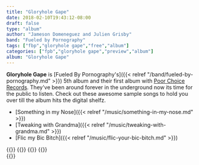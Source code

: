 ```yaml
---
title: "Gloryhole Gape"
date: 2018-02-10T19:43:12-08:00
draft: false
type: "album"
author: "Jameson Domeneguez and Julien Grisby"
band: "Fueled by Pornography"
tags: ["fbp","gloryhole gape","free","album"]
categories: ["fpb","gloryhole gape","preview","album"]
album: "Gloryhole Gape"
---
```

**Gloryhole Gape** is [Fueled By Pornography's]({{< relref "/band/fueled-by-pornography.md" >}}) 5th album and their
first album with [Poor Choice Records](/). They've been around forever in the underground
now its time for the public to listen. Check out these awesome sample songs to hold you over till the album hits
the digital shelfz.

* [Something in my Nose]({{< relref "/music/something-in-my-nose.md" >}})
* [Tweaking with Grandma]({{< relref "/music/tweaking-with-grandma.md" >}})
* [Flic my Bic Bitch]({{< relref "/music/flic-your-bic-bitch.md" >}})

{{<audioplyr id="ggape" playlist="true">}}
    {{<song
        title="Flic my Bic Bitch"
        author="Fueled by Pornography"
        img="/images/p1.jpg"
        srcmp3="/downloads/fueled-by-pornography/flic-my-bic-bitch.mp3"
        srcogg="/downloads/fueled-by-pornography/flic-my-bic-bitch.ogg"
      >}}
    {{<song
        title="Tweaking with Grandma"
        author="Fueled by Pornography"
        img="/images/p1.jpg"
        srcmp3="/downloads/fueled-by-pornography/tweaking-with-grandma.mp3"
        srcogg="/downloads/fueled-by-pornography/tweaking-with-grandma.ogg"
        >}}
    {{<song
        title="Something in My Nose"
        author="Fueled by Pornography"
        img="/images/p1.jpg"
        srcmp3="/downloads/fueled-by-pornography/something-in-my-nose.mp3"
        srcogg="/downloads/fueled-by-pornography/something-in-my-nose.ogg"
        >}}     
{{</audioplyr>}}
